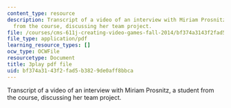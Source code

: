 ```yaml
---
content_type: resource
description: Transcript of a video of an interview with Miriam Prosnitz, a student
  from the course, discussing her team project.
file: /courses/cms-611j-creating-video-games-fall-2014/bf374a3143f2fad5b3829de0aff8bbca_-3ixsZ7fBUI.pdf
file_type: application/pdf
learning_resource_types: []
ocw_type: OCWFile
resourcetype: Document
title: 3play pdf file
uid: bf374a31-43f2-fad5-b382-9de0aff8bbca
---
```

Transcript of a video of an interview with Miriam Prosnitz, a student from the course, discussing her team project.